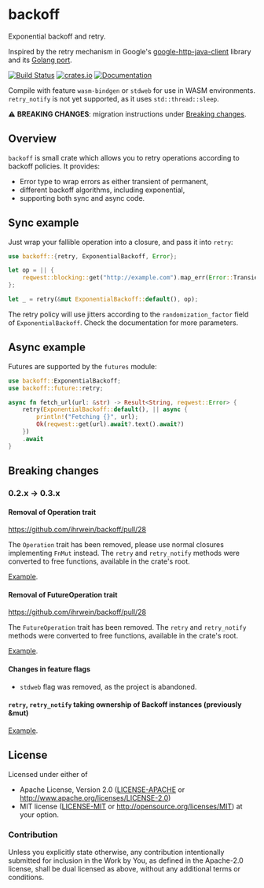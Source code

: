 # backoff

Exponential backoff and retry.

Inspired by the retry mechanism in Google's [google-http-java-client](https://github.com/google/google-http-java-client) library and
its [Golang port](https://github.com/cenkalti/backoff).

[![Build Status](https://travis-ci.org/ihrwein/backoff.svg?branch=master)](https://travis-ci.org/ihrwein/backoff)
[![crates.io](http://meritbadge.herokuapp.com/backoff)](https://crates.io/crates/backoff)
[![Documentation](https://docs.rs/backoff/badge.svg)](https://docs.rs/backoff)

Compile with feature `wasm-bindgen` or `stdweb` for use in WASM environments. `retry_notify` is not yet supported, as it uses `std::thread::sleep`.

:warning: **BREAKING CHANGES**: migration instructions under [Breaking changes](#breaking-changes).

## Overview

`backoff` is small crate which allows you to retry operations according to backoff policies. It provides:

* Error type to wrap errors as either transient of permanent,
* different backoff algorithms, including exponential,
* supporting both sync and async code.

## Sync example

Just wrap your fallible operation into a closure, and pass it into `retry`:

```rust
use backoff::{retry, ExponentialBackoff, Error};

let op = || {
    reqwest::blocking::get("http://example.com").map_err(Error::Transient)
};

let _ = retry(&mut ExponentialBackoff::default(), op);
```

The retry policy will use jitters according to the `randomization_factor` field of `ExponentialBackoff`. Check the documentation for more parameters.

## Async example

Futures are supported by the `futures` module:

```rust
use backoff::ExponentialBackoff;
use backoff::future::retry;

async fn fetch_url(url: &str) -> Result<String, reqwest::Error> {
    retry(ExponentialBackoff::default(), || async {
        println!("Fetching {}", url);
        Ok(reqwest::get(url).await?.text().await?)
    })
    .await
}
```

## Breaking changes

### 0.2.x -> 0.3.x

#### Removal of Operation trait

https://github.com/ihrwein/backoff/pull/28

The `Operation` trait has been removed, please use normal closures implementing `FnMut` instead. The `retry` and `retry_notify` methods were converted to free functions, available in the crate's root.

[Example](examples/retry.rs).

#### Removal of FutureOperation trait

https://github.com/ihrwein/backoff/pull/28

The `FutureOperation` trait has been removed. The `retry` and `retry_notify` methods were converted to free functions, available in the crate's root.

[Example](examples/async.rs).

#### Changes in feature flags

* `stdweb` flag was removed, as the project is abandoned.

#### `retry`, `retry_notify` taking ownership of Backoff instances (previously &mut)

[Example](examples/retry.rs).

## License

Licensed under either of
 * Apache License, Version 2.0 ([LICENSE-APACHE](LICENSE-APACHE) or http://www.apache.org/licenses/LICENSE-2.0)
 * MIT license ([LICENSE-MIT](LICENSE-MIT) or http://opensource.org/licenses/MIT)
at your option.

### Contribution

Unless you explicitly state otherwise, any contribution intentionally submitted
for inclusion in the Work by You, as defined in the Apache-2.0 license, shall be dual licensed as above, without any
additional terms or conditions.
